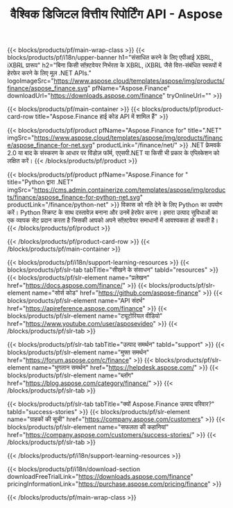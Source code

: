 ﻿---
title: वैश्विक डिजिटल वित्तीय रिपोर्टिंग API - Aspose 
weight: 10
url: /hi/family
description: किसी भी प्लेटफॉर्म पर कंपनियों के लिए फाइलिंग और फंड और लीवरेज के लिए रिपोर्ट तैयार करने में उपयोग किए जाने वाले वित्त-संबंधित प्रारूपों में हेरफेर करने के लिए पुस्तकालय
---
{{< blocks/products/pf/main-wrap-class >}}
{{< blocks/products/pf/i18n/upper-banner h1="संसाधित करने के लिए एपीआई XBRL, iXBRL प्रारूप" h2="बिना किसी सॉफ़्टवेयर निर्भरता के XBRL, iXBRL जैसे वित्त-संबंधित स्वरूपों में हेरफेर करने के लिए मूल .NET APIs." logoImageSrc="https://www.aspose.cloud/templates/aspose/img/products/finance/aspose_finance.svg" pfName="Aspose.Finance" downloadUrl="https://downloads.aspose.com/finance" tryOnlineUrl="" >}}

{{< blocks/products/pf/main-container >}}
{{< blocks/products/pf/product-card-row title="Aspose.Finance हाई कोड API में शामिल हैं" >}}

{{< blocks/products/pf/product pfName="Aspose.Finance for" title=".NET" imgSrc="https://www.aspose.cloud/templates/aspose/img/products/finance/aspose_finance-for-net.svg" productLink="/finance/net/" >}}
.NET फ्रेमवर्क 2.0 या बाद के संस्करण के आधार पर विंडोज़ फॉर्म, एएसपी.NET या किसी भी प्रकार के एप्लिकेशन को लक्षित करें।
{{< /blocks/products/pf/product >}}

{{< blocks/products/pf/product pfName="Aspose.Finance for " title="Python द्वारा .NET" imgSrc="https://cms.admin.containerize.com/templates/aspose/img/products/finance/aspose_finance-for-python-net.svg" productLink="/finance/python-net" >}}
विकास को गति देने के लिए Python का उपयोग करें। Python स्क्रिप्ट के साथ दस्तावेज़ बनाना और उनमें हेरफेर करना। हमारा उत्पाद सुविधाओं का एक व्यापक सेट प्रदान करता है जिसकी आपको अपने सॉफ़्टवेयर समाधानों में आवश्यकता हो सकती है।
{{< /blocks/products/pf/product >}}

{{< /blocks/products/pf/product-card-row >}}
{{< /blocks/products/pf/main-container >}}

{{< blocks/products/pf/i18n/support-learning-resources >}}
{{< blocks/products/pf/slr-tab tabTitle="सीखने के संसाधन" tabId="resources" >}}
{{< blocks/products/pf/slr-element name="प्रलेखन" href="https://docs.aspose.com/finance/" >}}
{{< blocks/products/pf/slr-element name="सोर्स कोड" href="https://github.com/aspose-finance" >}}
{{< blocks/products/pf/slr-element name="API संदर्भ" href="https://apireference.aspose.com/finance" >}}
{{< blocks/products/pf/slr-element name="ट्यूटोरियल वीडियो" href="https://www.youtube.com/user/asposevideo" >}}
{{< /blocks/products/pf/slr-tab >}}

{{< blocks/products/pf/slr-tab tabTitle="उत्पाद समर्थन" tabId="support" >}}
{{< blocks/products/pf/slr-element name="मुफ्त समर्थन" href="https://forum.aspose.com/c/finance" >}}
{{< blocks/products/pf/slr-element name="भुगतान समर्थन" href="https://helpdesk.aspose.com/" >}}
{{< blocks/products/pf/slr-element name="ब्लॉग" href="https://blog.aspose.com/category/finance/" >}}
{{< /blocks/products/pf/slr-tab >}}

{{< blocks/products/pf/slr-tab tabTitle="क्यों Aspose.Finance उत्पाद परिवार?" tabId="success-stories" >}}
{{< blocks/products/pf/slr-element name="ग्राहकों की सूची" href="https://company.aspose.com/customers" >}}
{{< blocks/products/pf/slr-element name="सफलता की कहानियां" href="https://company.aspose.com/customers/success-stories/" >}}
{{< /blocks/products/pf/slr-tab >}}

{{< /blocks/products/pf/i18n/support-learning-resources >}}

{{< blocks/products/pf/i18n/download-section downloadFreeTrialLink="https://downloads.aspose.com/finance" pricingInformationLink="https://purchase.aspose.com/pricing/finance" >}}

{{< /blocks/products/pf/main-wrap-class >}}
